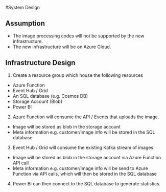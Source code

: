 #System Design
## Assumption
- The image processing codes will not be supported by the new infrastructure.
- The new infrastructure will be on Azure Cloud.
## Infrastructure Design
1. Create a resource group which house the following resources
- Azure Function
- Event Hub / Grid
- An SQL database (e.g. Cosmos DB)
- Storage Account (Blob)
- Power BI

2. Azure Function will consume the API / Events that uploads the image.
- Image will be stored as blob in the storage account
- Meta information e.g. customer/image info will be stored in the SQL database

3. Event Hub / Grid will consume the existing Kafka stream of images
- Image will be stored as blob in the storage account via Azure Function API call
- Meta information e.g. customer/image info will be send to Azure Function via API calls, which will then be stored in the SQL database

4. Power BI can then connect to the SQL database to generate statistics.